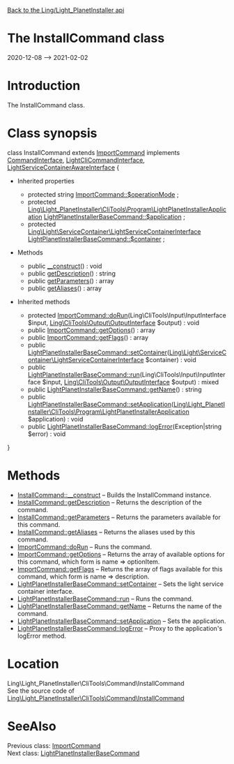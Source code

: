 [Back to the Ling/Light_PlanetInstaller api](https://github.com/lingtalfi/Light_PlanetInstaller/blob/master/doc/api/Ling/Light_PlanetInstaller.md)



The InstallCommand class
================
2020-12-08 --> 2021-02-02






Introduction
============

The InstallCommand class.



Class synopsis
==============


class <span class="pl-k">InstallCommand</span> extends [ImportCommand](https://github.com/lingtalfi/Light_PlanetInstaller/blob/master/doc/api/Ling/Light_PlanetInstaller/CliTools/Command/ImportCommand.md) implements [CommandInterface](https://github.com/lingtalfi/CliTools/blob/master/doc/api/Ling/CliTools/Command/CommandInterface.md), [LightCliCommandInterface](https://github.com/lingtalfi/Light_Cli/blob/master/doc/api/Ling/Light_Cli/CliTools/Program/LightCliCommandInterface.md), [LightServiceContainerAwareInterface](https://github.com/lingtalfi/Light/blob/master/doc/api/Ling/Light/ServiceContainer/LightServiceContainerAwareInterface.md) {

- Inherited properties
    - protected string [ImportCommand::$operationMode](#property-operationMode) ;
    - protected [Ling\Light_PlanetInstaller\CliTools\Program\LightPlanetInstallerApplication](https://github.com/lingtalfi/Light_PlanetInstaller/blob/master/doc/api/Ling/Light_PlanetInstaller/CliTools/Program/LightPlanetInstallerApplication.md) [LightPlanetInstallerBaseCommand::$application](#property-application) ;
    - protected [Ling\Light\ServiceContainer\LightServiceContainerInterface](https://github.com/lingtalfi/Light/blob/master/doc/api/Ling/Light/ServiceContainer/LightServiceContainerInterface.md) [LightPlanetInstallerBaseCommand::$container](#property-container) ;

- Methods
    - public [__construct](https://github.com/lingtalfi/Light_PlanetInstaller/blob/master/doc/api/Ling/Light_PlanetInstaller/CliTools/Command/InstallCommand/__construct.md)() : void
    - public [getDescription](https://github.com/lingtalfi/Light_PlanetInstaller/blob/master/doc/api/Ling/Light_PlanetInstaller/CliTools/Command/InstallCommand/getDescription.md)() : string
    - public [getParameters](https://github.com/lingtalfi/Light_PlanetInstaller/blob/master/doc/api/Ling/Light_PlanetInstaller/CliTools/Command/InstallCommand/getParameters.md)() : array
    - public [getAliases](https://github.com/lingtalfi/Light_PlanetInstaller/blob/master/doc/api/Ling/Light_PlanetInstaller/CliTools/Command/InstallCommand/getAliases.md)() : array

- Inherited methods
    - protected [ImportCommand::doRun](https://github.com/lingtalfi/Light_PlanetInstaller/blob/master/doc/api/Ling/Light_PlanetInstaller/CliTools/Command/ImportCommand/doRun.md)(Ling\CliTools\Input\InputInterface $input, [Ling\CliTools\Output\OutputInterface](https://github.com/lingtalfi/CliTools/blob/master/doc/api/Ling/CliTools/Output/OutputInterface.md) $output) : void
    - public [ImportCommand::getOptions](https://github.com/lingtalfi/Light_PlanetInstaller/blob/master/doc/api/Ling/Light_PlanetInstaller/CliTools/Command/ImportCommand/getOptions.md)() : array
    - public [ImportCommand::getFlags](https://github.com/lingtalfi/Light_PlanetInstaller/blob/master/doc/api/Ling/Light_PlanetInstaller/CliTools/Command/ImportCommand/getFlags.md)() : array
    - public [LightPlanetInstallerBaseCommand::setContainer](https://github.com/lingtalfi/Light_PlanetInstaller/blob/master/doc/api/Ling/Light_PlanetInstaller/CliTools/Command/LightPlanetInstallerBaseCommand/setContainer.md)([Ling\Light\ServiceContainer\LightServiceContainerInterface](https://github.com/lingtalfi/Light/blob/master/doc/api/Ling/Light/ServiceContainer/LightServiceContainerInterface.md) $container) : void
    - public [LightPlanetInstallerBaseCommand::run](https://github.com/lingtalfi/Light_PlanetInstaller/blob/master/doc/api/Ling/Light_PlanetInstaller/CliTools/Command/LightPlanetInstallerBaseCommand/run.md)(Ling\CliTools\Input\InputInterface $input, [Ling\CliTools\Output\OutputInterface](https://github.com/lingtalfi/CliTools/blob/master/doc/api/Ling/CliTools/Output/OutputInterface.md) $output) : mixed
    - public [LightPlanetInstallerBaseCommand::getName](https://github.com/lingtalfi/Light_PlanetInstaller/blob/master/doc/api/Ling/Light_PlanetInstaller/CliTools/Command/LightPlanetInstallerBaseCommand/getName.md)() : string
    - public [LightPlanetInstallerBaseCommand::setApplication](https://github.com/lingtalfi/Light_PlanetInstaller/blob/master/doc/api/Ling/Light_PlanetInstaller/CliTools/Command/LightPlanetInstallerBaseCommand/setApplication.md)([Ling\Light_PlanetInstaller\CliTools\Program\LightPlanetInstallerApplication](https://github.com/lingtalfi/Light_PlanetInstaller/blob/master/doc/api/Ling/Light_PlanetInstaller/CliTools/Program/LightPlanetInstallerApplication.md) $application) : void
    - public [LightPlanetInstallerBaseCommand::logError](https://github.com/lingtalfi/Light_PlanetInstaller/blob/master/doc/api/Ling/Light_PlanetInstaller/CliTools/Command/LightPlanetInstallerBaseCommand/logError.md)(Exception|string $error) : void

}






Methods
==============

- [InstallCommand::__construct](https://github.com/lingtalfi/Light_PlanetInstaller/blob/master/doc/api/Ling/Light_PlanetInstaller/CliTools/Command/InstallCommand/__construct.md) &ndash; Builds the InstallCommand instance.
- [InstallCommand::getDescription](https://github.com/lingtalfi/Light_PlanetInstaller/blob/master/doc/api/Ling/Light_PlanetInstaller/CliTools/Command/InstallCommand/getDescription.md) &ndash; Returns the description of the command.
- [InstallCommand::getParameters](https://github.com/lingtalfi/Light_PlanetInstaller/blob/master/doc/api/Ling/Light_PlanetInstaller/CliTools/Command/InstallCommand/getParameters.md) &ndash; Returns the parameters available for this command.
- [InstallCommand::getAliases](https://github.com/lingtalfi/Light_PlanetInstaller/blob/master/doc/api/Ling/Light_PlanetInstaller/CliTools/Command/InstallCommand/getAliases.md) &ndash; Returns the aliases used by this command.
- [ImportCommand::doRun](https://github.com/lingtalfi/Light_PlanetInstaller/blob/master/doc/api/Ling/Light_PlanetInstaller/CliTools/Command/ImportCommand/doRun.md) &ndash; Runs the command.
- [ImportCommand::getOptions](https://github.com/lingtalfi/Light_PlanetInstaller/blob/master/doc/api/Ling/Light_PlanetInstaller/CliTools/Command/ImportCommand/getOptions.md) &ndash; Returns the array of available options for this command, which form is name => optionItem.
- [ImportCommand::getFlags](https://github.com/lingtalfi/Light_PlanetInstaller/blob/master/doc/api/Ling/Light_PlanetInstaller/CliTools/Command/ImportCommand/getFlags.md) &ndash; Returns the array of flags available for this command, which form is name => description.
- [LightPlanetInstallerBaseCommand::setContainer](https://github.com/lingtalfi/Light_PlanetInstaller/blob/master/doc/api/Ling/Light_PlanetInstaller/CliTools/Command/LightPlanetInstallerBaseCommand/setContainer.md) &ndash; Sets the light service container interface.
- [LightPlanetInstallerBaseCommand::run](https://github.com/lingtalfi/Light_PlanetInstaller/blob/master/doc/api/Ling/Light_PlanetInstaller/CliTools/Command/LightPlanetInstallerBaseCommand/run.md) &ndash; Runs the command.
- [LightPlanetInstallerBaseCommand::getName](https://github.com/lingtalfi/Light_PlanetInstaller/blob/master/doc/api/Ling/Light_PlanetInstaller/CliTools/Command/LightPlanetInstallerBaseCommand/getName.md) &ndash; Returns the name of the command.
- [LightPlanetInstallerBaseCommand::setApplication](https://github.com/lingtalfi/Light_PlanetInstaller/blob/master/doc/api/Ling/Light_PlanetInstaller/CliTools/Command/LightPlanetInstallerBaseCommand/setApplication.md) &ndash; Sets the application.
- [LightPlanetInstallerBaseCommand::logError](https://github.com/lingtalfi/Light_PlanetInstaller/blob/master/doc/api/Ling/Light_PlanetInstaller/CliTools/Command/LightPlanetInstallerBaseCommand/logError.md) &ndash; Proxy to the application's logError method.





Location
=============
Ling\Light_PlanetInstaller\CliTools\Command\InstallCommand<br>
See the source code of [Ling\Light_PlanetInstaller\CliTools\Command\InstallCommand](https://github.com/lingtalfi/Light_PlanetInstaller/blob/master/CliTools/Command/InstallCommand.php)



SeeAlso
==============
Previous class: [ImportCommand](https://github.com/lingtalfi/Light_PlanetInstaller/blob/master/doc/api/Ling/Light_PlanetInstaller/CliTools/Command/ImportCommand.md)<br>Next class: [LightPlanetInstallerBaseCommand](https://github.com/lingtalfi/Light_PlanetInstaller/blob/master/doc/api/Ling/Light_PlanetInstaller/CliTools/Command/LightPlanetInstallerBaseCommand.md)<br>
